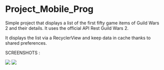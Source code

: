 # Project_Mobile_Prog

Simple project that displays a list of the first fifty game items of Guild Wars 2 and their details.
It uses the official API Rest Guild Wars 2.

It displays the list via a RecyclerView and keep data in cache thanks to shared preferences.

SCREENSHOTS :

<img src="https://media.discordapp.net/attachments/793921245271949322/846096092687892510/Screenshot_20210523-204249.jpg?width=315&height=700"> <img src="https://media.discordapp.net/attachments/793921245271949322/846096092918710333/Screenshot_20210523-204243.jpg?width=315&height=700">

